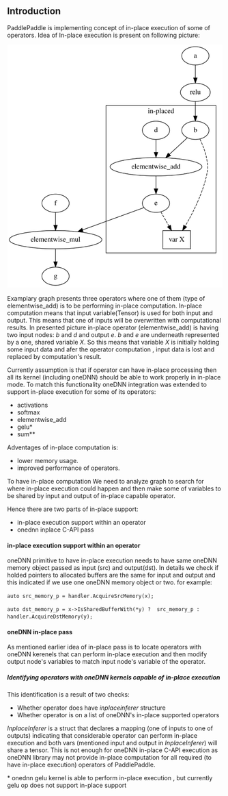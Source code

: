 ## Introduction

PaddlePaddle is implementing concept of in-place execution of some of operators.
Idea of In-place execution is present on following picture:

![](images/inplace.svg)   

Examplary graph presents three operators where one of them (type of elementwise_add) is to be performing in-place computation. In-place computation means that input variable(Tensor) is used for both input and output. This means that one of inputs will be overwritten with computational results. In presented picture in-place operator (elementwise_add) is 
having two input nodes: *b* and *d*  and output *e*. *b* and *e* are underneath represented by a one, shared variable
*X*. So this means that variable *X* is initially holding some input data and afer the operator computation , input data is lost and replaced by computation's result.

Currently assumption is that if operator can have in-place processing then all its kernel (including oneDNN) should be able to work properly in in-place mode. To match this functionality oneDNN integration was extended to support in-place execution for some of its operators:
- activations
- softmax
- elementwise_add
- gelu*
- sum**

Adventages of in-place computation is:
* lower memory usage.
* improved performance of operators.

To have in-place computation We need to analyze graph to search for where in-place execution could happen
and then make some of variables to be shared by input and output of in-place capable operator.

Hence there are two parts of in-place support:
- in-place execution support within an operator
- onednn inplace C-API pass

#### in-place execution support within an operator
oneDNN primitive to have in-place execution needs to have same oneDNN memory object passed as input (src) and output(dst). In details we check if holded pointers to allocated buffers are the same for input and output
and this indicated if we use one oneDNN memory object or two. for example:

`auto src_memory_p = handler.AcquireSrcMemory(x);`

`auto dst_memory_p = x->IsSharedBufferWith(*y) ? 
           src_memory_p : handler.AcquireDstMemory(y);`

#### oneDNN in-place pass
As mentioned earlier idea of in-place pass is to locate operators with oneDNN kerenels that can perform in-place execution and then modify output node's variables to match input node's variable of the operator. 

##### Identifying operators with oneDNN kernels capable of in-place execution
This identification is a result of two checks:
- Whether operator does have *inplaceinferer* structure
- Whether operator is on a list of oneDNN's in-place supported operators

*InplaceInferer* is a struct that declares a mapping (one of inputs to one of outputs) indicating that
considerable operator can perform in-place execution and both vars (mentioned input and output in *InplaceInferer*) will
share a tensor. This is not enough for oneDNN in-place C-API execution as oneDNN library may not provide in-place 
computation for all required (to have in-place execution) operators of PaddlePaddle.



\* onednn gelu kernel is able to perform in-place execution , but currently gelu op does not support in-place support
